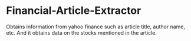 # Financial-Article-Extractor
Obtains information from yahoo finance such as article title, author name, etc. And it obtains data on the stocks mentioned in the article. 
